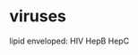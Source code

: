 ---
---
# viruses

lipid enveloped: HIV HepB HepC



<!--
Learn

Abx, mero taz amox metro 
Inattention neglect 
Blood pressure aortic dissection 
Plateau pressure 
-->

